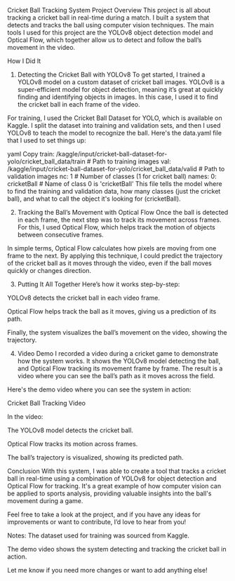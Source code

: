 Cricket Ball Tracking System
Project Overview
This project is all about tracking a cricket ball in real-time during a match. I built a system that detects and tracks the ball using computer vision techniques. The main tools I used for this project are the YOLOv8 object detection model and Optical Flow, which together allow us to detect and follow the ball’s movement in the video.

How I Did It
1. Detecting the Cricket Ball with YOLOv8
To get started, I trained a YOLOv8 model on a custom dataset of cricket ball images. YOLOv8 is a super-efficient model for object detection, meaning it’s great at quickly finding and identifying objects in images. In this case, I used it to find the cricket ball in each frame of the video.

For training, I used the Cricket Ball Dataset for YOLO, which is available on Kaggle. I split the dataset into training and validation sets, and then I used YOLOv8 to teach the model to recognize the ball. Here's the data.yaml file that I used to set things up:

yaml
Copy
train: /kaggle/input/cricket-ball-dataset-for-yolo/cricket_ball_data/train  # Path to training images
val: /kaggle/input/cricket-ball-dataset-for-yolo/cricket_ball_data/valid     # Path to validation images
nc: 1                                 # Number of classes (1 for cricket ball)
names:
  0: cricketBall                     # Name of class 0 is 'cricketBall'
This file tells the model where to find the training and validation data, how many classes (just the cricket ball), and what to call the object it's looking for (cricketBall).

2. Tracking the Ball’s Movement with Optical Flow
Once the ball is detected in each frame, the next step was to track its movement across frames. For this, I used Optical Flow, which helps track the motion of objects between consecutive frames.

In simple terms, Optical Flow calculates how pixels are moving from one frame to the next. By applying this technique, I could predict the trajectory of the cricket ball as it moves through the video, even if the ball moves quickly or changes direction.

3. Putting It All Together
Here’s how it works step-by-step:

YOLOv8 detects the cricket ball in each video frame.

Optical Flow helps track the ball as it moves, giving us a prediction of its path.

Finally, the system visualizes the ball’s movement on the video, showing the trajectory.

4. Video Demo
I recorded a video during a cricket game to demonstrate how the system works. It shows the YOLOv8 model detecting the ball, and Optical Flow tracking its movement frame by frame. The result is a video where you can see the ball’s path as it moves across the field.

Here's the demo video where you can see the system in action:

Cricket Ball Tracking Video

In the video:

The YOLOv8 model detects the cricket ball.

Optical Flow tracks its motion across frames.

The ball’s trajectory is visualized, showing its predicted path.

Conclusion
With this system, I was able to create a tool that tracks a cricket ball in real-time using a combination of YOLOv8 for object detection and Optical Flow for tracking. It's a great example of how computer vision can be applied to sports analysis, providing valuable insights into the ball's movement during a game.

Feel free to take a look at the project, and if you have any ideas for improvements or want to contribute, I’d love to hear from you!

Notes:
The dataset used for training was sourced from Kaggle.

The demo video shows the system detecting and tracking the cricket ball in action.

Let me know if you need more changes or want to add anything else!







